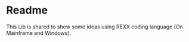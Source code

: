 
<h1> Readme </h1> 

This Lib is shared to show some ideas using REXX coding language (On Mainframe and Windows).


